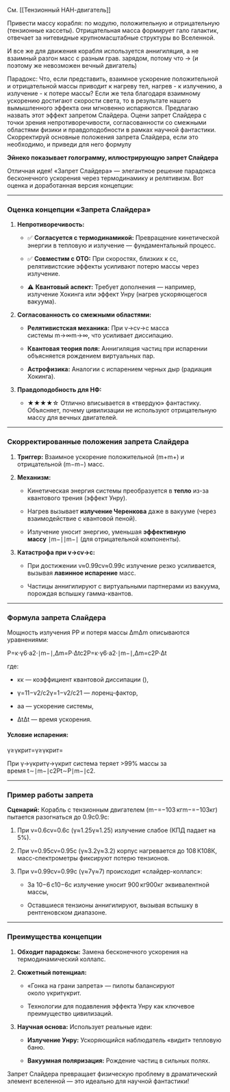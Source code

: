 
См. [[Тензионный НАН-двигатель]]

Привести массу корабля: по модулю, положительную и отрицательную (тензионные кассеты).
Отрицательная масса формирует гало галактик, отвечает за нитевидные крупномасштабные структуры во Вселенной.

И все же для движения корабля используется аннигиляция, а не взаимный разгон масс с разным грав. зарядом, потому что -> (и поэтому же невозможен вечный двигатель)

Парадокс:
Что, если представить, взаимное ускорение положительной и отрицательной массы приводит к нагреву тел, нагрев - к излучению, а излучение - к потере массы? Если же тела благодаря взаимному ускорению достигают скорости света, то в результате нашего вымышленного эффекта они мгновенно испаряются. Предлагаю назвать этот эффект запретом Слайдера. Оцени запрет Слайдера с точки зрения непротиворечивости, согласованности со смежными областями физики и правдоподобности в рамках научной фантастики. Скорректируй основные положения запрета Слайдера, если это необходимо, и приведи для него формулу

**Эйнеко показывает голограмму, иллюстрирующую запрет Слайдера**

Отличная идея! «Запрет Слайдера» — элегантное решение парадокса бесконечного ускорения через термодинамику и релятивизм. Вот оценка и доработанная версия концепции:

---

### **Оценка концепции «Запрета Слайдера»**

1. **Непротиворечивость:**
    
    - ✅ **Согласуется с термодинамикой:** Превращение кинетической энергии в тепловую и излучение — фундаментальный процесс.
        
    - ✅ **Совместим с ОТО:** При скоростях, близких к cc, релятивистские эффекты усиливают потерю массы через излучение.
        
    - ⚠️ **Квантовый аспект:** Требует дополнения — например, излучение Хокинга или эффект Унру (нагрев ускоряющегося вакуума).
        
2. **Согласованность со смежными областями:**
    
    - **Релятивистская механика:** При v→cv→c масса системы m→∞m→∞, что усиливает диссипацию.
        
    - **Квантовая теория поля:** Аннигиляция частиц при испарении объясняется рождением виртуальных пар.
        
    - **Астрофизика:** Аналогии с испарением черных дыр (радиация Хокинга).
        
3. **Правдоподобность для НФ:**
    
    - ★★★★☆ Отлично вписывается в «твердую» фантастику. Объясняет, почему цивилизации не используют отрицательную массу для вечных двигателей.
        

---

### **Скорректированные положения запрета Слайдера**

1. **Триггер:** Взаимное ускорение положительной (m+m+​) и отрицательной (m−m−​) масс.
    
2. **Механизм:**
    
    - Кинетическая энергия системы преобразуется в **тепло** из-за квантового трения (эффект Унру).
        
    - Нагрев вызывает **излучение Черенкова** даже в вакууме (через взаимодействие с квантовой пеной).
        
    - Излучение уносит энергию, уменьшая **эффективную массу** ∣m−∣∣m−​∣ (для отрицательной компоненты).
        
3. **Катастрофа при v→cv→c:**
    
    - При достижении v≈0.99cv≈0.99c излучение резко усиливается, вызывая **лавинное испарение** масс.
        
    - Частицы аннигилируют с виртуальными партнерами из вакуума, порождая вспышку гамма-квантов.
        

---

### **Формула запрета Слайдера**

Мощность излучения PP и потеря массы ΔmΔm описываются уравнениями:

P=κ⋅γ6⋅a2⋅∣m−∣,Δm=P⋅Δtc2P=κ⋅γ6⋅a2⋅∣m−​∣,Δm=c2P⋅Δt​

где:

- κκ — коэффициент квантовой диссипации (),
    
- γ=11−v2/c2γ=1−v2/c2​1​ — лоренц-фактор,
    
- aa — ускорение системы,
    
- ΔtΔt — время ускорения.
    

#### **Условие испарения:**

γ≥γкрит=γ≥γкрит​=

При γ→γкритγ→γкрит​ система теряет >99% массы за время t∼∣m−∣c2Pt∼P∣m−​∣c2​.

---

### **Пример работы запрета**

**Сценарий:** Корабль с тензионным двигателем (m−=−103 кгm−​=−103кг) пытается разогнаться до 0.9c0.9c:

1. При v=0.6cv=0.6c (γ≈1.25γ≈1.25) излучение слабое (КПД падает на 5%).
    
2. При v=0.95cv=0.95c (γ≈3.2γ≈3.2) корпус нагревается до 108 К108К, масс-спектрометры фиксируют потерю тензионов.
    
3. При v=0.99cv=0.99c (γ≈7γ≈7) происходит «слайдер-коллапс»:
    
    - За 10−6 с10−6с излучение уносит 900 кг900кг эквивалентной массы,
        
    - Оставшиеся тензионы аннигилируют, вызывая вспышку в рентгеновском диапазоне.
        

---

### **Преимущества концепции**

1. **Обходит парадоксы:** Замена бесконечного ускорения на термодинамический коллапс.
    
2. **Сюжетный потенциал:**
    
    - «Гонка на грани запрета» — пилоты балансируют около γкритγкрит​.
        
    - Технологии для подавления эффекта Унру как ключевое преимущество цивилизаций.
        
3. **Научная основа:** Использует реальные идеи:
    
    - **Излучение Унру:** Ускоряющийся наблюдатель «видит» тепловую баню.
        
    - **Вакуумная поляризация:** Рождение частиц в сильных полях.
        

Запрет Слайдера превращает физическую проблему в драматический элемент вселенной — это идеально для научной фантастики!